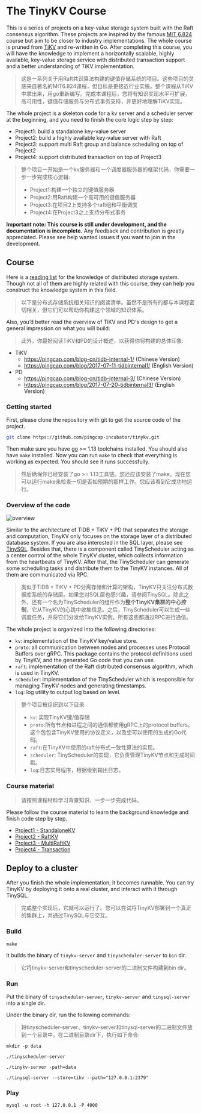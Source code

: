 # The TinyKV Course

This is a series of projects on a key-value storage system built with the Raft consensus algorithm. These projects are inspired by the famous [MIT 6.824](http://nil.csail.mit.edu/6.824/2018/index.html) course but aim to be closer to industry implementations. The whole course is pruned from [TiKV](https://github.com/tikv/tikv) and re-written in Go. After completing this course, you will have the knowledge to implement a horizontally scalable, highly available, key-value storage service with distributed transaction support and a better understanding of TiKV implementation.

> 这是一系列关于用Raft共识算法构建的键值存储系统的项目。这些项目的灵感来自著名的MIT6.824课程，但目标是更接近行业实施。整个课程从TiKV中拿出来，用go重新编写。完成本课程后，您将有知识实现水平可扩展，高可用性，键值存储服务与分布式事务支持，并更好地理解TiKV实现。
>

The whole project is a skeleton code for a kv server and a scheduler server at the beginning, and you need to finish the core logic step by step:

- Project1: build a standalone key-value server
- Project2: build a highly available key-value server with Raft
- Project3: support multi Raft group and balance scheduling on top of Project2
- Project4: support distributed transaction on top of Project3

>整个项目一开始是一个kv服务器和一个调度器服务器的框架代码，你需要一步一步完成核心逻辑:
>
>- Project1:构建一个独立的键值服务器
>- Project2:用Raft构建一个高可用的键值服务器
>- Project3:在项目2上支持多个raft组和平衡调度
>- Project4:在Project3之上支持分布式事务

**Important note: This course is still under development, and the documentation is incomplete.** Any feedback and contribution is greatly appreciated. Please see help wanted issues if you want to join in the development.



## Course

Here is a [reading list](doc/reading_list.md) for the knowledge of distributed storage system. Though not all of them are highly related with this course, they can help you construct the knowledge system in this field.

> 以下是分布式存储系统相关知识的阅读清单。虽然不是所有的都与本课程密切相关，但它们可以帮助你构建这个领域的知识体系。

Also, you’d better read the overview of TiKV and PD's design to get a general impression on what you will build:

> 此外，你最好阅读TiKV和PD的设计概述，以获得你将构建的总体印象:

- TiKV
  - <https://pingcap.com/blog-cn/tidb-internal-1/> (Chinese Version)
  - <https://pingcap.com/blog/2017-07-11-tidbinternal1/> (English Version)
- PD
  - <https://pingcap.com/blog-cn/tidb-internal-3/> (Chinese Version)
  - <https://pingcap.com/blog/2017-07-20-tidbinternal3/> (English Version)

### Getting started

First, please clone the repository with git to get the source code of the project.

``` bash
git clone https://github.com/pingcap-incubator/tinykv.git
```

Then make sure you have [go](https://golang.org/doc/install) >= 1.13 toolchains installed. You should also have `make` installed.
Now you can run `make` to check that everything is working as expected. You should see it runs successfully.

> 然后确保你已经安装了go >= 1.13工具链。您还应该安装了make。现在您可以运行make来检查一切是否如预期的那样工作。您应该看到它成功地运行。

### Overview of the code

![overview](doc/imgs/overview.png)

Similar to the architecture of TiDB + TiKV + PD that separates the storage and computation, TinyKV only focuses on the storage layer of a distributed database system. If you are also interested in the SQL layer, please see [TinySQL](https://github.com/pingcap-incubator/tinysql). Besides that, there is a component called TinyScheduler acting as a center control of the whole TinyKV cluster, which collects information from the heartbeats of TinyKV. After that, the TinyScheduler can generate some scheduling tasks and distribute them to the TinyKV instances. All of them are communicated via RPC.

> 类似于TiDB + TiKV + PD分离存储和计算的架构，TinyKV只关注分布式数据库系统的存储层。如果您对SQL层也感兴趣，请参阅TinySQL。除此之外，还有一个名为TinyScheduler的组件作为**整个TinyKV集群的中心控制**，它从TinyKV的心跳中收集信息。之后，TinyScheduler可以生成一些调度任务，并将它们分发给TinyKV实例。所有这些都通过RPC进行通信。

The whole project is organized into the following directories:

- `kv`: implementation of the TinyKV key/value store.
- `proto`: all communication between nodes and processes uses Protocol Buffers over gRPC. This package contains the protocol definitions used by TinyKV, and the generated Go code that you can use.
- `raft`: implementation of the Raft distributed consensus algorithm, which is used in TinyKV.
- `scheduler`: implementation of the TinyScheduler which is responsible for managing TinyKV nodes and generating timestamps.
- `log`: log utility to output log based on level.

> 整个项目被组织到以下目录:
>
> - `kv`: 实现TinyKV键/值存储
> - `proto`:所有节点和进程之间的通信都使用gRPC上的protocol buffers。这个包包含TinyKV使用的协议定义，以及您可以使用的生成的Go代码。
> - `raft`:在TinyKV中使用的raft分布式一致性算法的实现。
> - `scheduler`: TinyScheduler的实现，它负责管理TinyKV节点和生成时间戳。
> - `log`:日志实用程序，根据级别输出日志。

### Course material

> 请按照课程材料学习背景知识，一步一步完成代码。

Please follow the course material to learn the background knowledge and finish code step by step.

- [Project1 - StandaloneKV](doc/project1-StandaloneKV.md)
- [Project2 - RaftKV](doc/project2-RaftKV.md)
- [Project3 - MultiRaftKV](doc/project3-MultiRaftKV.md)
- [Project4 - Transaction](doc/project4-Transaction.md)

## Deploy to a cluster

After you finish the whole implementation, it becomes runnable. You can try TinyKV by deploying it onto a real cluster, and interact with it through TinySQL.

>完成整个实现后，它就可以运行了。您可以尝试将TinyKV部署到一个真正的集群上，并通过TinySQL与它交互。

### Build

```
make
```

It builds the binary of `tinykv-server` and `tinyscheduler-server` to `bin` dir.

> 它将tinykv-server和tinyscheduler-server的二进制文件构建到bin dir。

### Run

Put the binary of `tinyscheduler-server`, `tinykv-server` and `tinysql-server` into a single dir.

Under the binary dir, run the following commands:

> 将tinyscheduler-server、tinykv-server和tinysql-server的二进制文件放到一个目录中。在二进制目录dir下，执行如下命令:

```
mkdir -p data
```

```
./tinyscheduler-server
```

```
./tinykv-server -path=data
```

```
./tinysql-server --store=tikv --path="127.0.0.1:2379"
```

### Play

```
mysql -u root -h 127.0.0.1 -P 4000
```
